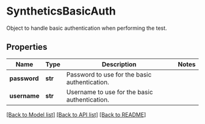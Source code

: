 # SyntheticsBasicAuth

Object to handle basic authentication when performing the test.

## Properties

| Name         | Type    | Description                                   | Notes |
| ------------ | ------- | --------------------------------------------- | ----- |
| **password** | **str** | Password to use for the basic authentication. |
| **username** | **str** | Username to use for the basic authentication. |

[[Back to Model list]](README.md#documentation-for-models) [[Back to API list]](README.md#documentation-for-api-endpoints) [[Back to README]](README.md)

